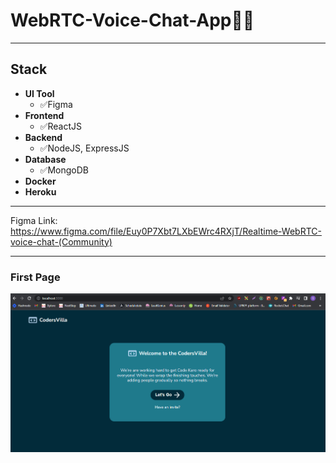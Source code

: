 # WebRTC-Voice-Chat-App🚀🚀
-----------------------------------------------------------------------------------
## Stack
- **UI Tool**
  - ✅Figma 
- **Frontend**
  - ✅ReactJS
- **Backend**
  - ✅NodeJS, ExpressJS
- **Database**
  - ✅MongoDB
- **Docker**
- **Heroku**

-----------------------------------------------------------------------------------
Figma Link: https://www.figma.com/file/Euy0P7Xbt7LXbEWrc4RXjT/Realtime-WebRTC-voice-chat-(Community)

-----------------------------------------------------------------------------------
### First Page
<img src="./images/StartingPage.png" alt="one" />
